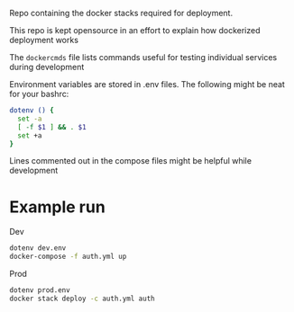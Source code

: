 Repo containing the docker stacks required for deployment.

This repo is kept opensource in an effort to explain how dockerized deployment works

The `dockercmds` file lists commands useful for testing individual services during development

Environment variables are stored in .env files.
The following might be neat for your bashrc:
```bash
dotenv () {
  set -a
  [ -f $1 ] && . $1
  set +a
}
```

Lines commented out in the compose files might be helpful while development

# Example run
Dev
```bash
dotenv dev.env
docker-compose -f auth.yml up
```

Prod
```bash
dotenv prod.env
docker stack deploy -c auth.yml auth
```
